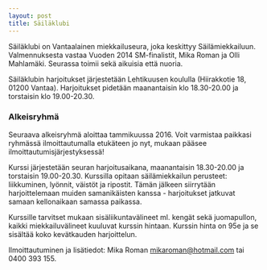 ```yaml
---
layout: post
title: Säiläklubi
---
```


Säiläklubi on Vantaalainen miekkailuseura, joka keskittyy Säilämiekkailuun. Valmennuksesta vastaa Vuoden 2014 SM-finalistit, Mika Roman ja Olli Mahlamäki. Seurassa toimii sekä aikuisia että nuoria.

Säiläklubin harjoitukset järjestetään Lehtikuusen koululla (Hiirakkotie 18, 01200 Vantaa). Harjoitukset pidetään maanantaisin klo 18.30-20.00 ja torstaisin klo 19.00-20.30.

### Alkeisryhmä

Seuraava alkeisryhmä aloittaa tammikuussa 2016. Voit varmistaa paikkasi ryhmässä ilmoittautumalla etukäteen jo nyt, mukaan pääsee ilmoittautumisjärjestyksessä!

Kurssi järjestetään seuran harjoitusaikana, maanantaisin 18.30-20.00 ja torstaisin 19.00-20.30. Kurssilla opitaan säilämiekkailun perusteet: liikkuminen, lyönnit, väistöt ja ripostit. Tämän jälkeen siirrytään harjoittelemaan muiden samanikäisten kanssa - harjoitukset jatkuvat samaan kellonaikaan samassa paikassa.

Kurssille tarvitset mukaan sisäliikuntavälineet ml. kengät sekä juomapullon, kaikki miekkailuvälineet kuuluvat kurssin hintaan. Kurssin hinta on 95e ja se sisältää koko kevätkauden harjoittelun.

Ilmoittautuminen ja lisätiedot: Mika Roman [mikaroman@hotmail.com](mailto:mikaroman@hotmail.com) tai 0400 393 155.
